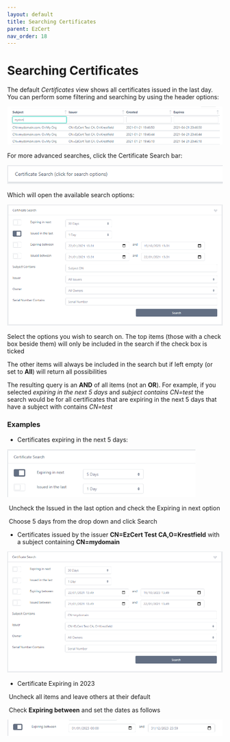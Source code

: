 ```yaml
---
layout: default
title: Searching Certificates
parent: EzCert
nav_order: 18
---
```

# Searching Certificates

The default *Certificates* view shows all certificates issued in the last day. You can perform some filtering and searching by using the header options:  

![image-20210122133824835](.\images\search_headings.png)



For more advanced searches, click the Certificate Search bar:  

![image-20210122133945462](.\images\search_bar.png)

Which will open the available search options:  

<img src=".\images\search_options.png" alt="image-20210122134034640" style="zoom:67%;" />

Select the options you wish to search on. The top items (those with a check box beside them) will only be  included in the search if the check box is ticked  

The other items will always be included in the search but if left empty (or set to **All**) will return all possibilities  

The resulting query is an **AND** of all items (not an **OR**). For example, if  you selected *expiring in the next 5 days* and *subject contains CN=test* the search would be for all certificates that are expiring in the next 5 days that have a subject with contains *CN=test*  



### Examples

* Certificates expiring in the next 5 days:

<img src=".\images\expiring_next_5_days.png" alt="image-20210122134453299" style="zoom:67%;" />

​      Uncheck the Issued in the last option and check the Expiring in next option  

​      Choose 5 days from the drop down and click Search



* Certificates issued by the issuer **CN=EzCert Test CA,O=Krestfield** with a subject containing **CN=mydomain**

<img src=".\images\issuer_and_subject_filter.png" alt="image-20210122135124788" style="zoom:67%;" />



* Certificate Expiring in 2023

​      Uncheck all items and leave others at their default

​      Check **Expiring between** and set the dates as follows

![image-20210122135430648](.\images\expiring_2023.png)